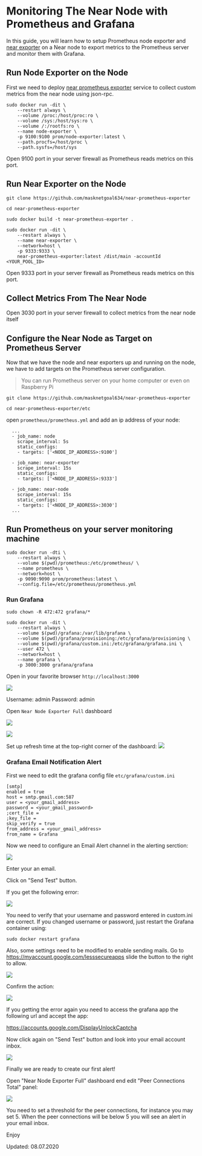 # Monitoring The Near Node with Prometheus and Grafana 

In this guide, you will learn how to setup Prometheus node exporter and [near exporter](https://github.com/masknetgoal634/near-prometheus-exporter) on a Near node to export metrics to the Prometheus server and monitor them with Grafana.

## Run Node Exporter on the Node

First we need to deploy [near prometheus exporter](https://github.com/masknetgoal634/near-prometheus-exporter) service to collect custom metrics from the near node using json-rpc.

```
sudo docker run -dit \
    --restart always \
    --volume /proc:/host/proc:ro \
    --volume /sys:/host/sys:ro \
    --volume /:/rootfs:ro \
    --name node-exporter \
    -p 9100:9100 prom/node-exporter:latest \
    --path.procfs=/host/proc \
    --path.sysfs=/host/sys
```

Open 9100 port in your server firewall as Prometheus reads metrics on this port.

## Run Near Exporter on the Node

    git clone https://github.com/masknetgoal634/near-prometheus-exporter

    cd near-prometheus-exporter

    sudo docker build -t near-prometheus-exporter .

```
sudo docker run -dit \
    --restart always \
    --name near-exporter \
    --network=host \
    -p 9333:9333 \
    near-prometheus-exporter:latest /dist/main -accountId <YOUR_POOL_ID>
```

Open 9333 port in your server firewall as Prometheus reads metrics on this port.

## Collect Metrics From The Near Node

Open 3030 port in your server firewall to collect metrics from the near node itself

## Configure the Near Node as Target on Prometheus Server

Now that we have the node and near exporters up and running on the node, we have to add targets on the Prometheus server configuration.

>You can run Prometheus server on your home computer or even on Raspberry Pi 

    git clone https://github.com/masknetgoal634/near-prometheus-exporter

    cd near-prometheus-exporter/etc

open `prometheus/prometheus.yml` and add an ip address of your node:

```
  ...
  - job_name: node
    scrape_interval: 5s
    static_configs:
    - targets: ['<NODE_IP_ADDRESS>:9100']

  - job_name: near-exporter
    scrape_interval: 15s
    static_configs:
    - targets: ['<NODE_IP_ADDRESS>:9333']

  - job_name: near-node
    scrape_interval: 15s
    static_configs:
    - targets: ['<NODE_IP_ADDRESS>:3030']
  ...
```

## Run Prometheus on your server monitoring machine

```
sudo docker run -dti \
    --restart always \
    --volume $(pwd)/prometheus:/etc/prometheus/ \
    --name prometheus \
    --network=host \
    -p 9090:9090 prom/prometheus:latest \
    --config.file=/etc/prometheus/prometheus.yml
```

### Run Grafana

```
sudo chown -R 472:472 grafana/*

sudo docker run -dit \
    --restart always \
    --volume $(pwd)/grafana:/var/lib/grafana \
    --volume $(pwd)/grafana/provisioning:/etc/grafana/provisioning \
    --volume $(pwd)/grafana/custom.ini:/etc/grafana/grafana.ini \
    --user 472 \
    --network=host \
    --name grafana \
    -p 3000:3000 grafana/grafana
```

Open in your favorite browser `http://localhost:3000`

![](https://raw.githubusercontent.com/masknetgoal634/near-prometheus-exporter/master/guide/img/image0.png)

Username: admin
Password: admin

Open `Near Node Exporter Full` dashboard

![](https://raw.githubusercontent.com/masknetgoal634/near-prometheus-exporter/master/guide/img/image1.png)

![](https://raw.githubusercontent.com/masknetgoal634/near-prometheus-exporter/master/guide/img/image2.png)

Set up refresh time at the top-right corner of the dashboard:
![](https://raw.githubusercontent.com/masknetgoal634/near-prometheus-exporter/master/guide/img/refresh_time.png)

### Grafana Email Notification Alert

First we need to edit the grafana config file `etc/grafana/custom.ini`

```
[smtp]
enabled = true
host = smtp.gmail.com:587 
user = <your_gmail_address>
password = <your_gmail_password>
;cert_file =
;key_file =
skip_verify = true
from_address = <your_gmail_address>
from_name = Grafana
```

Now we need to configure an Email Alert channel in the alerting serction:

![](https://raw.githubusercontent.com/masknetgoal634/near-prometheus-exporter/master/guide/img/email_channel.png)

Enter your an email.

Click on "Send Test" button.


If you get the following error:

![](https://raw.githubusercontent.com/masknetgoal634/near-prometheus-exporter/master/guide/img/alert_error.png)

You need to verify that your username and password entered in custom.ini are correct. If you changed username or password, just restart the Grafana container  using:

  `sudo docker restart grafana`  

Also, some settings need to be modified to enable sending mails. 
Go to https://myaccount.google.com/lesssecureapps slide the button to the right to allow.

![](https://raw.githubusercontent.com/masknetgoal634/near-prometheus-exporter/master/guide/img/app_access.png)

Confirm the action:

![](https://raw.githubusercontent.com/masknetgoal634/near-prometheus-exporter/master/guide/img/allow_access.png)

If you getting the error again you need to access the grafana app the following url and accept the app:

  https://accounts.google.com/DisplayUnlockCaptcha

Now click again on "Send Test" button and look into your email account inbox.

![](https://raw.githubusercontent.com/masknetgoal634/near-prometheus-exporter/master/guide/img/success_test.png)

Finally we are ready to create our first alert!

Open "Near Node Exporter Full" dashboard end edit "Peer Connections Total" panel:  

![](https://raw.githubusercontent.com/masknetgoal634/near-prometheus-exporter/master/guide/img/email_alert.png)

You need to set a threshold for the peer connections, for instance you may set 5.
When the peer connections will be below 5 you will see an alert in your email inbox.  

Enjoy

Updated: 08.07.2020
